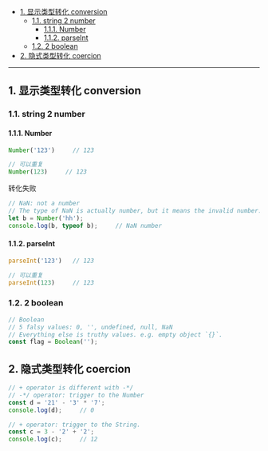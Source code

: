 - [1. 显示类型转化 conversion](#1-显示类型转化-conversion)
  - [1.1. string 2 number](#11-string-2-number)
    - [1.1.1. Number](#111-number)
    - [1.1.2. parseInt](#112-parseint)
  - [1.2. 2 boolean](#12-2-boolean)
- [2. 隐式类型转化 coercion](#2-隐式类型转化-coercion)


---
## 1. 显示类型转化 conversion

### 1.1. string 2 number

#### 1.1.1. Number
```js
Number('123')     // 123

// 可以重复
Number(123)     // 123
```
转化失败
```js
// NaN: not a number
// The type of NaN is actually number, but it means the invalid number.
let b = Number('hh');
console.log(b, typeof b);     // NaN number
```

#### 1.1.2. parseInt

```js
parseInt('123')   // 123

// 可以重复
parseInt(123)     // 123
```
### 1.2. 2 boolean
```js
// Boolean
// 5 falsy values: 0, '', undefined, null, NaN
// Everything else is truthy values. e.g. empty object `{}`.
const flag = Boolean('');
```

## 2. 隐式类型转化 coercion

```js
// + operator is different with -*/
// -*/ operator: trigger to the Number
const d = '21' - '3' * '7';
console.log(d);     // 0

// + operator: trigger to the String.
const c = 3 - '2' + '2';
console.log(c);     // 12
```